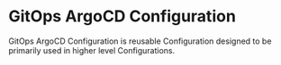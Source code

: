 # GitOps ArgoCD Configuration

GitOps ArgoCD Configuration is reusable Configuration designed to be primarily used in
higher level Configurations.
